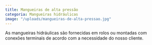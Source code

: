 ```yaml
---
title: Mangueiras de alta pressão
categoria: Mangueiras hidráulicas
image: "/uploads/mangueiras-de-alta-pressao.jpg"
---
```


As mangueiras hidráulicas são fornecidas em rolos ou montadas com conexões terminais de acordo com a necessidade do nosso cliente.
